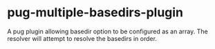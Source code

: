 # pug-multiple-basedirs-plugin
A pug plugin allowing basedir option to be configured as an array. The resolver will attempt to resolve the basedirs in order.
